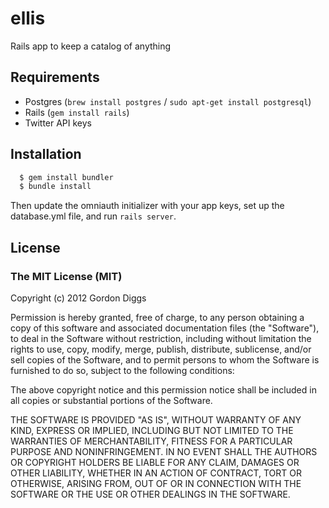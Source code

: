 # ellis

Rails app to keep a catalog of anything

## Requirements

* Postgres (`brew install postgres` / `sudo apt-get install postgresql`)
* Rails (`gem install rails`)
* Twitter API keys

## Installation

```bash
  $ gem install bundler
  $ bundle install
```

Then update the omniauth initializer with your app keys, set up the database.yml file, and run `rails server`.

## License

### The MIT License (MIT)
Copyright (c) 2012 Gordon Diggs

Permission is hereby granted, free of charge, to any person obtaining a copy of this software and associated documentation files (the "Software"), to deal in the Software without restriction, including without limitation the rights to use, copy, modify, merge, publish, distribute, sublicense, and/or sell copies of the Software, and to permit persons to whom the Software is furnished to do so, subject to the following conditions:

The above copyright notice and this permission notice shall be included in all copies or substantial portions of the Software.

THE SOFTWARE IS PROVIDED "AS IS", WITHOUT WARRANTY OF ANY KIND, EXPRESS OR IMPLIED, INCLUDING BUT NOT LIMITED TO THE WARRANTIES OF MERCHANTABILITY, FITNESS FOR A PARTICULAR PURPOSE AND NONINFRINGEMENT. IN NO EVENT SHALL THE AUTHORS OR COPYRIGHT HOLDERS BE LIABLE FOR ANY CLAIM, DAMAGES OR OTHER LIABILITY, WHETHER IN AN ACTION OF CONTRACT, TORT OR OTHERWISE, ARISING FROM, OUT OF OR IN CONNECTION WITH THE SOFTWARE OR THE USE OR OTHER DEALINGS IN THE SOFTWARE.
